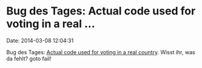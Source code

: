 Bug des Tages: Actual code used for voting in a real \...
=========================================================

Date: 2014-03-08 12:04:31

Bug des Tages: [Actual code used for voting in a real
country](https://twitter.com/zcobb/status/442067726094192640/photo/1).
Wisst ihr, was da fehlt? goto fail!
